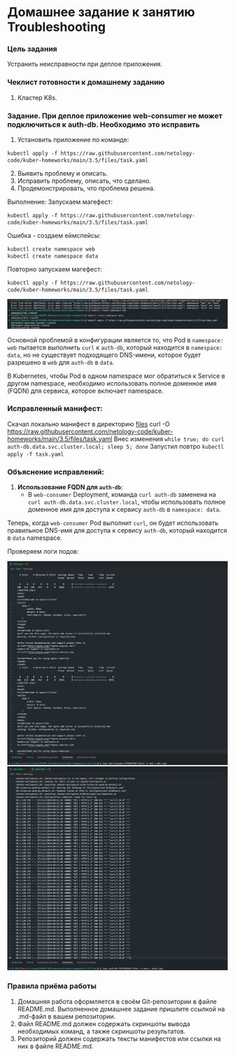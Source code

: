 # Домашнее задание к занятию Troubleshooting

### Цель задания

Устранить неисправности при деплое приложения.

### Чеклист готовности к домашнему заданию

1. Кластер K8s.

### Задание. При деплое приложение web-consumer не может подключиться к auth-db. Необходимо это исправить

1. Установить приложение по команде:
```shell
kubectl apply -f https://raw.githubusercontent.com/netology-code/kuber-homeworks/main/3.5/files/task.yaml
```
2. Выявить проблему и описать.
3. Исправить проблему, описать, что сделано.
4. Продемонстрировать, что проблема решена.

Выполнение:
Запускаем магефест:
```shell
kubectl apply -f https://raw.githubusercontent.com/netology-code/kuber-homeworks/main/3.5/files/task.yaml
```
Ошибка - создаем еймспейсы:
```shell
kubectl create namespace web
kubectl create namespace data
```
Повторно запускаем магефест:
```shell
kubectl apply -f https://raw.githubusercontent.com/netology-code/kuber-homeworks/main/3.5/files/task.yaml
```

  <img src="./screenshots/screenshots_1.png" alt="alt text" width="700"/>


Основной проблемой в конфигурации является то, что Pod в `namespace: web` пытается выполнить `curl` к `auth-db`, который находится в `namespace: data`, но не существует подходящего DNS-имени, которое будет разрешено в `web` для `auth-db` в `data`. 

В Kubernetes, чтобы Pod в одном namespace мог обратиться к Service в другом namespace, необходимо использовать полное доменное имя (FQDN) для сервиса, которое включает namespace.

### Исправленный манифест:

Скачал локально манифест в директорию [files](./files/task.yaml)
curl -O https://raw.githubusercontent.com/netology-code/kuber-homeworks/main/3.5/files/task.yaml
Внес изменения `while true; do curl auth-db.data.svc.cluster.local; sleep 5; done`
Запустил повтро `kubectl apply -f task.yaml`

### Объяснение исправлений:

1. **Использование FQDN для `auth-db`**:
   - В `web-consumer` Deployment, команда `curl auth-db` заменена на `curl auth-db.data.svc.cluster.local`, чтобы использовать полное доменное имя для доступа к сервису `auth-db` в `namespace: data`.

Теперь, когда `web-consumer` Pod выполнит `curl`, он будет использовать правильное DNS-имя для доступа к сервису `auth-db`, который находится в `data` namespace.

Проверяем логи подов:

  <img src="./screenshots/screenshots_2.png" alt="alt text" width="700"/>
  <img src="./screenshots/screenshots_3.png" alt="alt text" width="700"/>


### Правила приёма работы

1. Домашняя работа оформляется в своём Git-репозитории в файле README.md. Выполненное домашнее задание пришлите ссылкой на .md-файл в вашем репозитории.
2. Файл README.md должен содержать скриншоты вывода необходимых команд, а также скриншоты результатов.
3. Репозиторий должен содержать тексты манифестов или ссылки на них в файле README.md.
